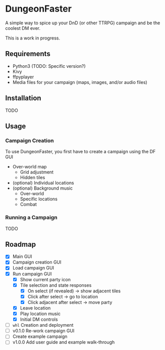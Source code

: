 # DungeonFaster
A simple way to spice up your DnD (or other TTRPG) campaign and be the coolest DM ever.

This is a work in progress. 

## Requirements
- Python3 (TODO: Specific version?)
- Kivy
- ffpyplayer
- Media files for your campaign (maps, images, and/or audio files)

## Installation
TODO

## Usage
### Campaign Creation
To use DungeonFaster, you first have to create a campaign using the DF GUI
- Over-world map
  - Grid adjustment
  - Hidden tiles
- (optional) Individual locations
- (optional) Background music 
  - Over-world
  - Specific locations
  - Combat

### Running a Campaign
TODO

## Roadmap
- [x] Main GUI
- [x] Campaign creation GUI
- [x] Load campaign GUI
- [x] Run campaign GUI
  - [x] Show current party icon
  - [x] Tile selection and state responses
    - [x] On select (if revealed) -> show adjacent tiles
    - [x] Click after select -> go to location
    - [x] Click adjacent after select -> move party
  - [x] Leave location
  - [x] Play location music
  - [x] Initial DM controls
- [ ] `whl` Creation and deployment
- [ ] v0.1.0 Re-work campaign GUI
- [ ] Create example campaign
- [ ] v1.0.0 Add user guide and example walk-through
